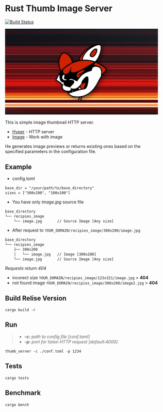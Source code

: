# Rust Thumb Image Server

[![Build Status](https://github.com/SergeyFrancev/thumb_server/actions/workflows/rust.yml/badge.svg)](https://github.com/SergeyFrancev/thumb_server/actions)

![Logo](https://github.com/SergeyFrancev/thumb_server/blob/main/examples/logo.jpg?raw=true)

This is simple image thumbnail HTTP server.

- [Hyper](https://github.com/hyperium/hyper) - HTTP server
- [Image](https://github.com/image-rs/image) - Work with image

He generates image previews or returns existing ones based on the specified parameters in the configuration file.

## Example

- config.toml

```
base_dir = "/your/path/to/base_directory"
sizes = ["300x200", "100x100"]
```

- You have only _image.jpg_ source file

```
base_directory
└── recipies_image
    └── image.jpg       // Source Image [Any size]
```

- After request to `YOUR_DOMAIN/recipies_image/300x200/image.jpg`

```
base_directory
└── recipies_image
    ├── 300x200
    |   └── image.jpg   // Image [300x200]
    └── image.jpg       // Source Image [Any size]
```

_Requests return 404_

- incorect size
  `YOUR_DOMAIN/recipies_image/123x321/image.jpg` > **404**
- not found image
  `YOUR_DOMAIN/recipies_image/300x200/image2.jpg` > **404**

## Build Relise Version

```
cargo build -r
```

## Run

> - **-c:** _path to config file [conf.toml]_
> - **-p:** _port for listen HTTP request [default:4000]_

```
thumb_server -c ./conf.toml -p 1234
```

## Tests

```
cargo tests
```

## Benchmark

```
cargo bench
```
